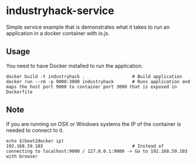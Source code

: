 # industryhack-service
Simple service example that is demonstrates what it takes to run an application in a docker container with io.js.

## Usage

You need to have Docker installed to run the application.

    docker build -t industryhack .                  # Build application
    docker run --rm -p 9000:3000 industryhack       # Runs application and maps the host port 9000 to container port 3000 that is exposed in Dockerfile

## Note
If you are running on OSX or Windows systems the IP of the container is needed to connect to it.

    echo $(boot2docker ip)
    192.168.59.103                                  # Instead of connecting to localhost:9000 / 127.0.0.1:9000 -> Go to 192.168.59.103 with browser
